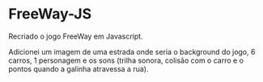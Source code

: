 # FreeWay-JS
Recriado o jogo FreeWay em Javascript.

Adicionei um imagem de uma estrada onde seria o background do jogo, 6 carros, 1 personagem e os sons (trilha sonora, colisão com o carro e o pontos quando a galinha atravessa a rua).


